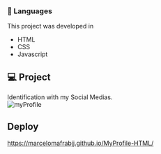 ### 🚀 Languages
This project was developed in
  - HTML
  - CSS
  - Javascript


## 💻 Project
Identification with my Social Medias. <br/>
![myProfile](https://user-images.githubusercontent.com/84472778/144732687-da31003f-5a02-4a20-879d-20538a5a70cf.png)

## Deploy
https://marcelomafrabjj.github.io/MyProfile-HTML/
